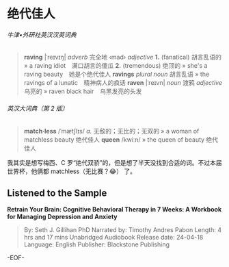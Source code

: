 # 绝代佳人

###### 牛津•外研社英汉汉英词典
>**raving** |ˈreɪvɪŋ|
*adverb*
完全地 ‹mad›
*adjective*
**1.** (fanatical) 胡言乱语的
» a raving idiot　满口胡言的傻瓜
**2.** (tremendous) 绝顶的
» she's a raving beauty　她是个绝代佳人
**ravings** *plural noun* 胡言乱语
» the ravings of a lunatic　精神病人的疯话
**raven** |ˈreɪvn|
*noun*
渡鸦
*adjective* 乌亮的
» raven black hair　乌黑发亮的头发


###### 英汉大词典（第 2 版）
>**match·less** /ˈmᴂtʃlɪs/
*a.* 无敌的；无比的；无双的
» a woman of matchless beauty 绝代佳人
**queen** /kwiːn/
» the queen of beauty 绝代佳人

我其实是想写梅西、C 罗“绝代双骄”的，但是想了半天没找到合适的词。不过本届世界杯，他俩都 matchless（无比赛？😂） 了。

## Listened to the Sample
**Retrain Your Brain: Cognitive Behavioral Therapy in 7 Weeks: A Workbook for Managing Depression and Anxiety**
>By: Seth J. Gillihan PhD
Narrated by: Timothy Andres Pabon
Length: 4 hrs and 17 mins
Unabridged Audiobook
Release date: 24-04-18
Language: English
Publisher: Blackstone Publishing

-EOF-
